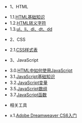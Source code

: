 * 1、HTML
 - 1.1.[HTML基础知识](1.1.md)
 - 1.2.[HTML转义字符](1.2.md)
 - 1.3.[ul、li、dl、dt、dd](1.3.md)
* 2、CSS
 - 2.1.[CSS样式表](2.1.md)
* 3、JavaScript
 - 3.0.[HTML中如何使用JavaScript](3.0.md)
 - 3.1.[JavaScript基础知识](3.1.md)
 - 3.2.[JavaScript变量](3.2.md)
 - 3.5.[JavaScript数组](3.5.md)
 - 3.7.[JavaScript函数](3.7.md)
* 相关工具
 - x.1.[Adobe Dreamweaver CS6入门](x.1.md)
